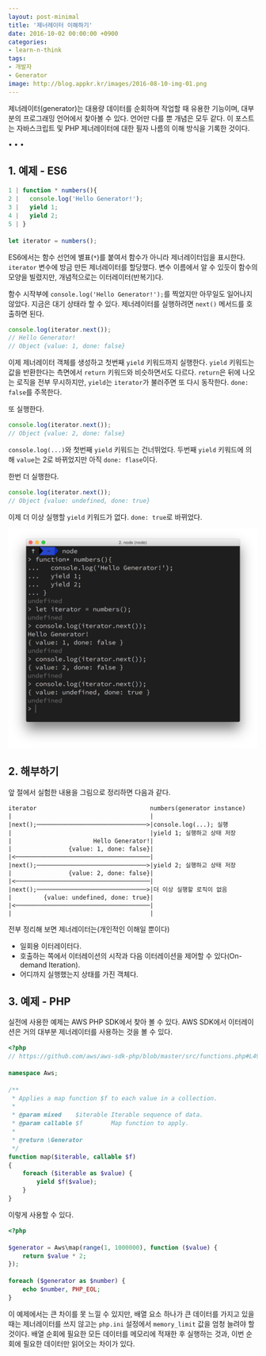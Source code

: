 ```yaml
---
layout: post-minimal
title: '제너레이터 이해하기' 
date: 2016-10-02 00:00:00 +0900
categories:
- learn-n-think
tags:
- 개발자
- Generator
image: http://blog.appkr.kr/images/2016-08-10-img-01.png
---
```


제너레이터(generator)는 대용량 데이터를 순회하며 작업할 때 유용한 기능이며, 대부분의 프로그래밍 언어에서 찾아볼 수 있다. 언어만 다를 뿐 개념은 모두 같다. 이 포스트는 자바스크립트 및 PHP 제너레이터에 대한 필자 나름의 이해 방식을 기록한 것이다. 

<!--more-->
<div class="spacer">• • •</div>

## 1. 예제 - ES6

```javascript
1 | function * numbers(){
2 |   console.log('Hello Generator!');
3 |   yield 1;
4 |   yield 2;
5 | }

let iterator = numbers();
```

ES6에서는 함수 선언에 별표(`*`)를 붙여서 함수가 아니라 제너레이터임을 표시한다. `iterator` 변수에 방금 만든 제너레이터를 할당했다. 변수 이름에서 알 수 있듯이 함수의 모양을 빌렸지만, 개념적으로는 이터레이터(반복기)다.

함수 시작부에 `console.log('Hello Generator!');`를 찍었지만 아무일도 일어나지 않았다. 지금은 대기 상태라 할 수 있다. 제너레이터를 실행하려면 `next()` 메서드를 호출하면 된다.

```javascript
console.log(iterator.next());
// Hello Generator!
// Object {value: 1, done: false}
```

이제 제너레이터 객체를 생성하고 첫번째 `yield` 키워드까지 실행한다. `yield` 키워드는 값을 반환한다는 측면에서 `return` 키워드와 비슷하면서도 다르다. `return`은 뒤에 나오는 로직을 전부 무시하지만, `yield`는 `iterator`가 불러주면 또 다시 동작한다. `done: false`를 주목한다.

또 실행한다.

```javascript
console.log(iterator.next());
// Object {value: 2, done: false}
```

`console.log(...)`와 첫번째 `yield` 키워드는 건너뛰었다. 두번째 `yield` 키워드에 의해 `value`는 2로 바뀌었지만 아직 `done: flase`이다.

한번 더 실행한다.

```javascript
console.log(iterator.next());
// Object {value: undefined, done: true}
```

이제 더 이상 실행할 `yield` 키워드가 없다. `done: true`로 바뀌었다.

[![Generator in action](/images/2016-08-10-img-01.png)](/images/2016-08-10-img-01.png)

## 2. 해부하기

앞 절에서 실험한 내용을 그림으로 정리하면 다음과 같다.

```
iterator                                numbers(generator instance)
|                                       |
|next();───────────────────────────────>|console.log(...); 실행
|                                       |yield 1; 실행하고 상태 저장
|                       Hello Generator!|
|                {value: 1, done: false}|
|<──────────────────────────────────────|
|next();───────────────────────────────>|yield 2; 실행하고 상태 저장
|                {value: 2, done: false}|
|<──────────────────────────────────────|
|next();───────────────────────────────>|더 이상 실행할 로직이 없음
|         {value: undefined, done: true}|
|<──────────────────────────────────────|
|                                       |
```

전부 정리해 보면 제너레이터는(개인적인 이해일 뿐이다)

- 일회용 이터레이터다.
- 호출하는 쪽에서 이터레이션의 시작과 다음 이터레이션을 제어할 수 있다(On-demand Iteration).
- 어디까지 실행했는지 상태를 가진 객체다.

## 3. 예제 - PHP

실전에 사용한 예제는 AWS PHP SDK에서 찾아 볼 수 있다. AWS SDK에서 이터레이션은 거의 대부분 제너레이터를 사용하는 것을 볼 수 있다.

```php
<?php
// https://github.com/aws/aws-sdk-php/blob/master/src/functions.php#L49

namespace Aws;

/**
 * Applies a map function $f to each value in a collection.
 *
 * @param mixed    $iterable Iterable sequence of data.
 * @param callable $f        Map function to apply.
 *
 * @return \Generator
 */
function map($iterable, callable $f)
{
    foreach ($iterable as $value) {
        yield $f($value);
    }
}
```

이렇게 사용할 수 있다. 

```php
<?php

$generator = Aws\map(range(1, 1000000), function ($value) {
    return $value * 2;
});

foreach ($generator as $number) {
    echo $number, PHP_EOL;
}
```

이 예제에서는 큰 차이를 못 느낄 수 있지만, 배열 요소 하나가 큰 데이터를 가지고 있을 때는 제너레이터를 쓰지 않고는 `php.ini` 설정에서 `memory_limit` 값을 엄청 늘려야 할 것이다. 배열 순회에 필요한 모든 데이터를 메모리에 적재한 후 실행하는 것과, 이번 순회에 필요한 데이터만 읽어오는 차이가 있다.
